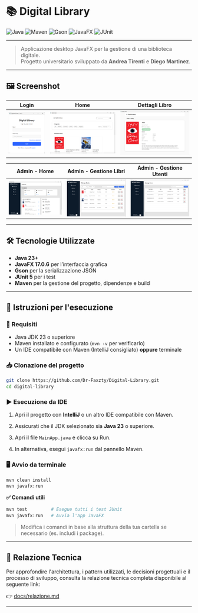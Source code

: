 # 📚 Digital Library

![Java](https://img.shields.io/badge/Java-23%2B-orange?logo=openjdk)
![Maven](https://img.shields.io/badge/Maven-%E2%9C%93-blue?logo=apachemaven)
![Gson](https://img.shields.io/badge/Gson-%E2%9C%93-brightgreen?logo=google)
![JavaFX](https://img.shields.io/badge/JavaFX-17.0.6-blue?logo=openjdk)
![JUnit](https://img.shields.io/badge/JUnit-5.x-purple?logo=junit)

---

> Applicazione desktop JavaFX per la gestione di una biblioteca digitale.  
> Progetto universitario sviluppato da **Andrea Tirenti** e **Diego Martinez**.

---

## 🖼️ Screenshot

|                 Login                 |                   Home                    |              Dettagli Libro               |
|:-------------------------------------:|:-----------------------------------------:|:-----------------------------------------:|
| ![](./docs/img/screenshots/login.png) | ![](./docs/img/screenshots/user-home.png) | ![](./docs/img/screenshots/user-book.png) |

|                Admin - Home                |           Admin - Gestione Libri           |       Admin - Gestione Utenti       |
|:------------------------------------------:|:------------------------------------------:|:-----------------------------------:|
| ![](./docs/img/screenshots/admin-home.png) | ![](./docs/img/screenshots/admin-book.png) | ![](./docs/img/screenshots/admin-user.png) |

---

## 🛠️ Tecnologie Utilizzate

- **Java 23+**
- **JavaFX 17.0.6** per l’interfaccia grafica
- **Gson** per la serializzazione JSON
- **JUnit 5** per i test
- **Maven** per la gestione del progetto, dipendenze e build

---

## 🚀 Istruzioni per l'esecuzione

### 🔧 Requisiti

- Java JDK 23 o superiore
- Maven installato e configurato (`mvn -v` per verificarlo)
- Un IDE compatibile con Maven (IntelliJ consigliato) **oppure** terminale

### 📥 Clonazione del progetto

```bash
git clone https://github.com/Dr-Faxzty/Digital-Library.git
cd digital-library
```

### ▶️ Esecuzione da IDE

1. Apri il progetto con **IntelliJ** o un altro IDE compatibile con Maven.

2. Assicurati che il JDK selezionato sia **Java 23** o superiore.

3. Apri il file `MainApp.java` e clicca su Run.

4. In alternativa, esegui `javafx:run` dal pannello Maven.

### 🖥️ Avvio da terminale

```bash
mvn clean install
mvn javafx:run
```

**✅ Comandi utili**
```bash
mvn test         # Esegue tutti i test JUnit
mvn javafx:run   # Avvia l'app JavaFX
```

> Modifica i comandi in base alla struttura della tua cartella se necessario (es. includi i package).

---

## 📄 **Relazione Tecnica**

Per approfondire l'architettura, i pattern utilizzati, le decisioni progettuali e il processo di sviluppo, consulta la relazione tecnica completa disponibile al seguente link:

👉 [docs/relazione.md](docs/relazione.md)

---

